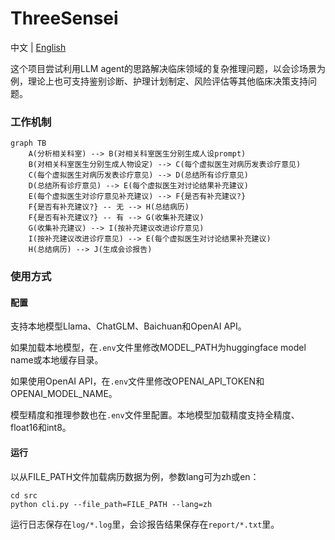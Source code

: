 # ThreeSensei

中文 | [English](README.md)


这个项目尝试利用LLM agent的思路解决临床领域的复杂推理问题，以会诊场景为例，理论上也可支持鉴别诊断、护理计划制定、风险评估等其他临床决策支持问题。

### 工作机制

```mermaid
graph TB
    A(分析相关科室) --> B(对相关科室医生分别生成人设prompt)
    B(对相关科室医生分别生成人物设定) --> C(每个虚拟医生对病历发表诊疗意见)
    C(每个虚拟医生对病历发表诊疗意见) --> D(总结所有诊疗意见)
    D(总结所有诊疗意见) --> E(每个虚拟医生对讨论结果补充建议)
    E(每个虚拟医生对诊疗意见补充建议) --> F{是否有补充建议?}
    F{是否有补充建议?} -- 无 --> H(总结病历)
    F{是否有补充建议?} -- 有 --> G(收集补充建议)
    G(收集补充建议) --> I(按补充建议改进诊疗意见)
    I(按补充建议改进诊疗意见) --> E(每个虚拟医生对讨论结果补充建议)
    H(总结病历) --> J(生成会诊报告)
```

### 使用方式

#### 配置

支持本地模型Llama、ChatGLM、Baichuan和OpenAI API。

如果加载本地模型，在`.env`文件里修改MODEL_PATH为huggingface model name或本地缓存目录。

如果使用OpenAI API，在`.env`文件里修改OPENAI_API_TOKEN和OPENAI_MODEL_NAME。

模型精度和推理参数也在`.env`文件里配置。本地模型加载精度支持全精度、float16和int8。

#### 运行

以从FILE_PATH文件加载病历数据为例，参数lang可为zh或en：
```
cd src
python cli.py --file_path=FILE_PATH --lang=zh
```
运行日志保存在`log/*.log`里，会诊报告结果保存在`report/*.txt`里。
